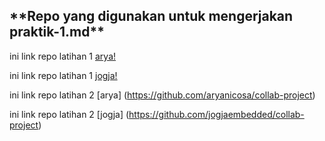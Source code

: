<h2>**Repo yang digunakan untuk mengerjakan praktik-1.md**</h2>

ini link repo latihan 1 [arya!](https://github.com/aryanicosa/rhymes)

ini link repo latihan 1 [jogja!](https://github.com/jogjaembedded/rhymes)

ini link repo latihan 2 [arya] (https://github.com/aryanicosa/collab-project)

ini link repo latihan 2 [jogja] (https://github.com/jogjaembedded/collab-project)

